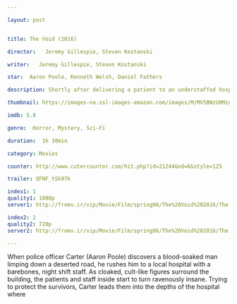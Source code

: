 ```yaml
---

layout: post


title: The Void (2016)

director:   Jeremy Gillespie, Steven Kostanski

writer:   Jeremy Gillespie, Steven Kostanski

star:  Aaron Poole, Kenneth Welsh, Daniel Fathers 

description: Shortly after delivering a patient to an understaffed hospital, a police officer experiences strange and violent occurrences seemingly linked to a group of mysterious hooded figures.

thumbnail: https://images-na.ssl-images-amazon.com/images/M/MV5BNzU0MzgxMjAtYjU0NC00ZWYyLTljZWUtNTRkNzBhZTYwYzY4XkEyXkFqcGdeQXVyMTM2MzgyOTU@._V1_QL50_.jpg

imdb: 5.8

genre:  Horror, Mystery, Sci-Fi 

duration:  1h 30min

category: Movies

counter: http://www.cutercounter.com/hit.php?id=21244&nd=6&style=125

trailer: QFNF_tSk97k

index1: 1
quality1: 1080p
server1: http://fromv.ir/vip/Movie/Film/spring96/The%20Void%202016/The.Void.2016.1080p.6CH.ShAaNiG%5BFromAnime%5D.mkv

index2: 2
quality2: 720p
server2: http://fromv.ir/vip/Movie/Film/spring96/The%20Void%202016/The.Void.2016.720p.ShAaNiG%5BFromAnime%5D.mkv

---
```


When police officer Carter (Aaron Poole) discovers a blood-soaked man limping down a deserted road, he rushes him to a local hospital with a barebones, night shift staff. As cloaked, cult-like figures surround the building, the patients and staff inside start to turn ravenously insane. Trying to protect the survivors, Carter leads them into the depths of the hospital where 